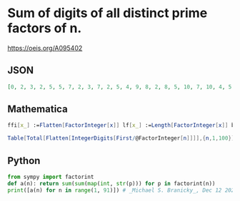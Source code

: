 # Sum of digits of all distinct prime factors of n\.
https://oeis.org/A095402
## JSON
```JSON
[0, 2, 3, 2, 5, 5, 7, 2, 3, 7, 2, 5, 4, 9, 8, 2, 8, 5, 10, 7, 10, 4, 5, 5, 5, 6, 3, 9, 11, 10, 4, 2, 5, 10, 12, 5, 10, 12, 7, 7, 5, 12, 7, 4, 8, 7, 11, 5, 7, 7, 11, 6, 8, 5, 7, 9, 13, 13, 14, 10, 7, 6, 10, 2, 9, 7, 13, 10, 8, 14, 8, 5, 10, 12, 8, 12, 9, 9, 16, 7, 3, 7, 11, 12, 13, 9, 14, 4, 17, 10]
```
## Mathematica
```Mathematica
ffi[x_] :=Flatten[FactorInteger[x]] lf[x_] :=Length[FactorInteger[x]] ba[x_] :=Table[Part[ffi[x], 2*j-1], {j, 1, lf[x]}] sd[x_] :=Apply[Plus, IntegerDigits[x]] tdp[x_] :=Flatten[Table[IntegerDigits[Part[ba[x], j]], {j, 1, lf[x]}], 1] sdp[x_] :=Apply[Plus, tdp[x]] Table[sdp[w], {w, 1, 150}]
```
```Mathematica
Table[Total[Flatten[IntegerDigits[First/@FactorInteger[n]]]],{n,1,100}] (Zak Seidov)
```
## Python
```Python
from sympy import factorint
def a(n): return sum(sum(map(int, str(p))) for p in factorint(n))
print([a(n) for n in range(1, 91)]) # _Michael S. Branicky_, Dec 12 2023
```
